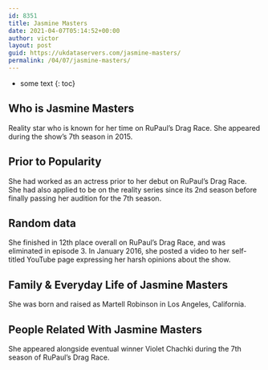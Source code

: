 ```yaml
---
id: 8351
title: Jasmine Masters
date: 2021-04-07T05:14:52+00:00
author: victor
layout: post
guid: https://ukdataservers.com/jasmine-masters/
permalink: /04/07/jasmine-masters/
---
```


* some text
{: toc}


## Who is Jasmine Masters



Reality star who is known for her time on RuPaul&#8217;s Drag Race. She appeared during the show&#8217;s 7th season in 2015.

                
                
                
## Prior to Popularity



She had worked as an actress prior to her debut on RuPaul&#8217;s Drag Race. She had also applied to be on the reality series since its 2nd season before finally passing her audition for the 7th season.

                
                
                
## Random data



She finished in 12th place overall on RuPaul&#8217;s Drag Race, and was eliminated in episode 3. In January 2016, she posted a video to her self-titled YouTube page expressing her harsh opinions about the show. 

                
                
                
## Family & Everyday Life of Jasmine Masters



She was born and raised as Martell Robinson in Los Angeles, California.

                
                
                
## People Related With Jasmine Masters



She appeared alongside eventual winner Violet Chachki during the 7th season of RuPaul&#8217;s Drag Race.

                
              
            
          
          
          